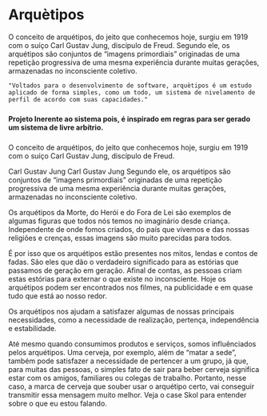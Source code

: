 # Arquètipos
O conceito de arquétipos, do jeito que conhecemos hoje, surgiu em 1919 com o suíço Carl Gustav Jung, discípulo de Freud. Segundo ele, os arquétipos são conjuntos de “imagens primordiais” originadas de uma repetição progressiva de uma mesma experiência durante muitas gerações, armazenadas no inconsciente coletivo.
```
"Voltados para o desenvolvimento de software, arquètipos é um estudo aplicado de forma simples, como um todo, um sistema de nivelamento de perfil de acordo com suas capacidades."
```


### 
#### Projeto Inerente ao sistema pois, é inspirado em regras para ser gerado um sistema de livre arbítrio.
###

O conceito de arquétipos, do jeito que conhecemos hoje, surgiu em 1919 com o suíço Carl Gustav Jung, discípulo de Freud.

Carl Gustav Jung
Carl Gustav Jung
Segundo ele, os arquétipos são conjuntos de “imagens primordiais” originadas de uma repetição progressiva de uma mesma experiência durante muitas gerações, armazenadas no inconsciente coletivo.

Os arquétipos da Morte, do Herói e do Fora de Lei são exemplos de algumas figuras que todos nós temos no imaginário desde criança. Independente de onde fomos criados, do país que vivemos e das nossas religiões e crenças, essas imagens são muito parecidas para todos.

É por isso que os arquétipos estão presentes nos mitos, lendas e contos de fadas. São eles que dão o verdadeiro significado para as estórias que passamos de geração em geração. Afinal de contas, as pessoas criam estas estórias para externar o que existe no inconsciente. Hoje os arquétipos podem ser encontrados nos filmes, na publicidade e em quase tudo que está ao nosso redor.

Os arquétipos nos ajudam a satisfazer algumas de nossas principais necessidades, como a necessidade de realização, pertença, independência e estabilidade.

Até mesmo quando consumimos produtos e serviços, somos influênciados pelos arquétipos. Uma cerveja, por exemplo, além de “matar a sede”, também pode satisfazer a necessidade de pertencer a um grupo, já que,  para muitas das pessoas, o simples fato de sair para beber cerveja significa estar com os amigos, familiares ou colegas de trabalho. Portanto, nesse caso, a marca de cerveja que souber usar o arquétipo certo, vai conseguir transmitir essa mensagem muito melhor. Veja o case Skol para entender sobre o que eu estou falando.
